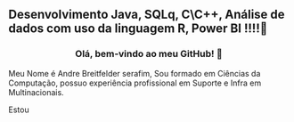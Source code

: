 ## Desenvolvimento Java, SQLq, C\C++, Análise de dados com uso da linguagem R, Power BI !!!!👋

### <p align="center"> Olá, bem-vindo ao meu GitHub! :vulcan_salute:</p>


Meu Nome é Andre Breitfelder serafim, Sou formado em Ciências da Computação, possuo experiência profissional em Suporte e Infra em Multinacionais.

Estou 
